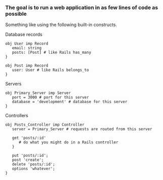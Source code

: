 ### The goal is to run a web application in as few lines of code as possible

Something like using the following built-in constructs.

Database records
```
obj User imp Record
   email: string
   posts: [Post] # like Rails has_many
}

obj Post imp Record
   user: User # like Rails belongs_to
}
```

Servers
```
obj Primary_Server imp Server
   port = 3000 # port for this server
   database = 'development' # database for this server  
}
```

Controllers
```
obj Posts_Controller imp Controller
   server = Primary_Server # requests are routed from this server
   
   get 'posts/:id'
      # do what you might do in a Rails controller
   }
   
   put 'posts/:id';
   post 'create';
   delete 'posts/:id';
   options 'whatever';
}
```
